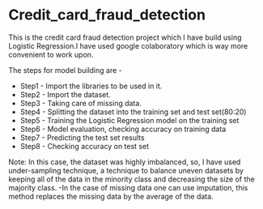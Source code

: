 # Credit_card_fraud_detection

This is the credit card fraud detection project which I have build using Logistic Regression.I have used google colaboratory which is way more convenient to work upon.

The steps for model building are - 

* Step1 - Import the libraries to be used in it.
* Step2 - Import the dataset.
* Step3 - Taking care of missing data.
* Step4 - Splitting the dataset into the training set and test set(80:20)
* Step5 - Training the Logistic Regression model on the training set
* Step6 - Model evaluation, checking accuracy on training data
* Step7 - Predicting the test set results
* Step8 - Checking accuracy on test set

Note: In this case, the dataset was highly imbalanced, so, I have used under-sampling technique, a technique to balance uneven datasets by keeping all of the data in the minority class and decreasing the size of the majority class.
-In the case of missing data one can use imputation, this method replaces the missing data by the average of the data.

